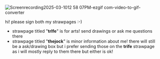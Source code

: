 ![Screenrecording2025-03-1012 58 07PM-ezgif com-video-to-gif-converter](https://github.com/user-attachments/assets/5ea0bacd-4475-42e2-b86a-cb5fc75be39a)


hi! please sign both my strawpages :-)

- strawpage titled "**trlfe**" is for arts! send drawings or ask me questions there
- strawpage titled "**thejock**" is minor information about me! there will still be a ask/drawing box but i prefer sending those on the **trife** strawpage as i will mostly reply to them there but either is ok!

